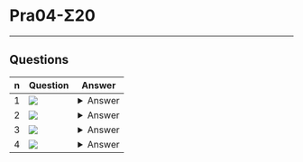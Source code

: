 # Pra04-Σ20

---

## Questions
|n|Question|Answer|
|-|--------|------|
|1|<img src="https://i.imgur.com/APXWiLC.png">|<details><summary>Answer</summary><img src="https://i.imgur.com/Oiy8edt.png"></details>|
|2|<img src="https://i.imgur.com/aYywAM0.png">|<details><summary>Answer</summary><img src="https://i.imgur.com/GGCeRbw.png"></details>|
|3|<img src="https://i.imgur.com/DNQ5Mkm.png">|<details><summary>Answer</summary><img src="https://i.imgur.com/rctniuJ.png"></details>|
|4|<img src="https://i.imgur.com/lhTPNNg.png">|<details><summary>Answer</summary><img src="https://i.imgur.com/HoI80C5.png"></details>|
